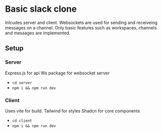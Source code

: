 # Basic slack clone
Inlcudes server and client. Websockets are used for sending and receiveing messages on a channel. 
Only basic features such as workspaces, channels and messages are implemented.


## Setup

### Server
Express.js for api
Ws package for websocket server
- `cd server`
- `npm i && npm run dev`

### Client
Uses vite for build. 
Tailwind for styles
Shadcn for core components
- `cd client`
- `npm i && npm run dev`